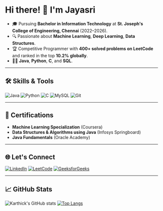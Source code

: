 # Hi there! 👋 I'm Jayasri

- 🎓 Pursuing **Bachelor in Information Technology** at **St. Joseph's College of Engineering, Chennai** (2022–2026).
- 🔍 Passionate about **Machine Learning**, **Deep Learning**, **Data Structures**.
- 🏆 Competitive Programmer with **400+ solved problems on LeetCode** and ranked in the top **10.2% globally**.
- 🧑‍💻  **Java**, **Python**, **C**, and **SQL**.

---

## 🛠️ Skills & Tools
![Java](https://img.shields.io/badge/Java-%23ED8B00.svg?style=flat&logo=java&logoColor=white)
![Python](https://img.shields.io/badge/Python-3670A0?style=flat&logo=python&logoColor=ffdd54)
![C](https://img.shields.io/badge/C-%2300599C.svg?style=flat&logo=c&logoColor=white)
![MySQL](https://img.shields.io/badge/MySQL-%2300f.svg?style=flat&logo=mysql&logoColor=white)
![Git](https://img.shields.io/badge/Git-%23F05033.svg?style=flat&logo=git&logoColor=white)

---

## 🌟 Certifications
- **Machine Learning Specialization** (Coursera)
- **Data Structures & Algorithms using Java** (Infosys Springboard)
- **Java Fundamentals** (Oracle Academy)

---

## 🌐 Let's Connect
[![LinkedIn](https://img.shields.io/badge/LinkedIn-%230077B5.svg?style=flat&logo=linkedin&logoColor=white)](https://www.linkedin.com/in/karthickbrito/)
[![LeetCode](https://img.shields.io/badge/LeetCode-%23FFA116.svg?style=flat&logo=leetcode&logoColor=black)](https://leetcode.com/u/KARTHICK2605/)
[![GeeksforGeeks](https://img.shields.io/badge/GeeksforGeeks-%2300C853.svg?style=flat&logo=geeksforgeeks&logoColor=white)](https://www.geeksforgeeks.org/user/karthicksargsg9/)

---

## 📈 GitHub Stats
![Karthick's GitHub stats](https://github-readme-stats.vercel.app/api?username=KARTHICKSAVARANAN&show_icons=true&theme=radical)
[![Top Langs](https://github-readme-stats.vercel.app/api/top-langs/?username=KARTHICKSAVARANAN&layout=compact&theme=radical)](https://github.com/anuraghazra/github-readme-stats)

